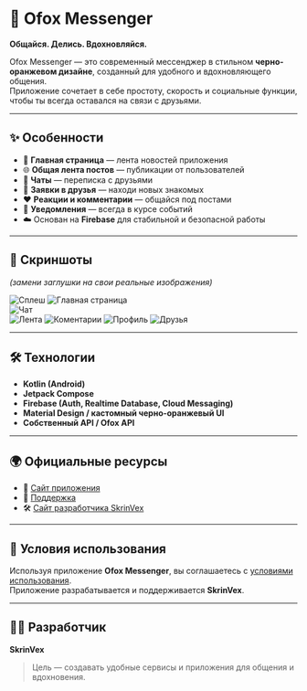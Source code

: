 # 🦊 Ofox Messenger  
**Общайся. Делись. Вдохновляйся.**

Ofox Messenger — это современный мессенджер в стильном **черно-оранжевом дизайне**, созданный для удобного и вдохновляющего общения.  
Приложение сочетает в себе простоту, скорость и социальные функции, чтобы ты всегда оставался на связи с друзьями.

---

## ✨ Особенности

- 📰 **Главная страница** — лента новостей приложения  
- 🌐 **Общая лента постов** — публикации от пользователей  
- 💬 **Чаты** — переписка с друзьями  
- 👥 **Заявки в друзья** — находи новых знакомых  
- ❤️ **Реакции и комментарии** — общайся под постами  
- 🔔 **Уведомления** — всегда в курсе событий  
- ☁️ Основан на **Firebase** для стабильной и безопасной работы  

---

## 📸 Скриншоты

*(замени заглушки на свои реальные изображения)*  

![Сплеш](screenshots/splash.jpg)
![Главная страница](screenshots/home.jpg)  
![Чат](screenshots/chat.png)  
![Лента](screenshots/feed.jpg)
![Коментарии](screenshots/comments.jpg)
![Профиль](screenshots/profile.jpg)
![Друзья](screenshots/friends.png)

---

## 🛠️ Технологии

- **Kotlin (Android)**
- **Jetpack Compose**
- **Firebase (Auth, Realtime Database, Cloud Messaging)**
- **Material Design / кастомный черно-оранжевый UI**
- **Собственный API / Ofox API**

---

## 🌍 Официальные ресурсы

- 📱 [Сайт приложения](https://ofox.skrinvex.su/)  
- 💬 [Поддержка](https://ofox.skrinvex.su/support/)  
- 🛠 [Сайт разработчика SkrinVex](https://skrinvex.su/)  

---

## 📜 Условия использования

Используя приложение **Ofox Messenger**, вы соглашаетесь с [условиями использования](https://ofox.skrinvex.su/terms-of-service/).  
Приложение разрабатывается и поддерживается **SkrinVex**.

---

## 👨‍💻 Разработчик

**SkrinVex**  
> Цель — создавать удобные сервисы и приложения для общения и вдохновения.
